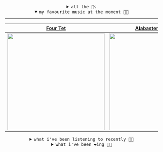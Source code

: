 <details>

<summary align="center"><samp>all the 🥚s</samp></summary>
<hr />

<a href="https://github.com/bitttttten"><img src="https://avatars2.githubusercontent.com/u/19930241?s=90&u=2aef7cbf4a59d361894145c97676391ec46fea4d&v=4" width="30" height="30" /><a href="https://github.com/pvinis"><img src="https://avatars0.githubusercontent.com/u/100233?s=90&v=4" width="30" height="30" />

<samp><a href="https://github.com/bitttttten/bitttttten/issues/1">become an 🥚</a></samp>

</details>

<details open>

<summary align="center"><samp>my favourite music at the moment 🎵🎶</samp></summary>
<hr />

<!-- toc -->

| [Four Tet](https://open.spotify.com/artist/7Eu1txygG6nJttLHbZdQOh)                                                                                               | [Alabaster DePlume](https://open.spotify.com/artist/3LfKt6bEMIfFIEryeai8Mm)                                                                                      | [Julianna Barwick](https://open.spotify.com/artist/0HWfFWL4vVrbaBQqxVCwCi)                                                                                       | [Kara-Lis Coverdale](https://open.spotify.com/artist/5pHUdo5THDtmE9yu3iC2hA)                                                                                     |
| ---------------------------------------------------------------------------------------------------------------------------------------------------------------- | ---------------------------------------------------------------------------------------------------------------------------------------------------------------- | ---------------------------------------------------------------------------------------------------------------------------------------------------------------- | ---------------------------------------------------------------------------------------------------------------------------------------------------------------- |
| [<img src="https://i.scdn.co/image/f96458025a0640bf1d3c8f764a42ec21d4db1eae" width="320" height="auto">](https://open.spotify.com/artist/7Eu1txygG6nJttLHbZdQOh) | [<img src="https://i.scdn.co/image/8dcd7c992f677beb7e1e6140537a0c6fcf82f57f" width="320" height="auto">](https://open.spotify.com/artist/3LfKt6bEMIfFIEryeai8Mm) | [<img src="https://i.scdn.co/image/832c1d817b3ab1e847d78fe290ab1d7184fc1f70" width="320" height="auto">](https://open.spotify.com/artist/0HWfFWL4vVrbaBQqxVCwCi) | [<img src="https://i.scdn.co/image/3ff62265284ff5857e0efb3030061bced7ac2144" width="320" height="auto">](https://open.spotify.com/artist/5pHUdo5THDtmE9yu3iC2hA) |

<!-- tocstop -->

</details>

<details>

<summary align="center"><samp>what i've been listening to recently 🎵🎶</samp></summary>
<hr />

<!-- toc -->

| [Strike A Light<br />Bullion](https://open.spotify.com/track/26DT7iB8JDuJ825RaVB44f)                                                                            | [Babylon<br />Oneohtrix Point Never, Alex G](https://open.spotify.com/track/0GNOV2aEFqS3qOXfQEhEuq)                                                             | [Hydrate<br />Chaos In The CBD](https://open.spotify.com/track/6hHn9EtyvsJhovCmCCaJz2)                                                                          | [Whatever (Folk Song In C)<br />Elliott Smith](https://open.spotify.com/track/4B0ev59DimAmNoBNTQ0NGd)                                                           |
| --------------------------------------------------------------------------------------------------------------------------------------------------------------- | --------------------------------------------------------------------------------------------------------------------------------------------------------------- | --------------------------------------------------------------------------------------------------------------------------------------------------------------- | --------------------------------------------------------------------------------------------------------------------------------------------------------------- |
| [<img src="https://i.scdn.co/image/c2bccd0651fd8f6f46897a181ab22f5c07559c45" width="320" height="auto">](https://open.spotify.com/track/26DT7iB8JDuJ825RaVB44f) | [<img src="https://i.scdn.co/image/0513eb98de7ee505153e9175f79e3fb59457c9aa" width="320" height="auto">](https://open.spotify.com/track/0GNOV2aEFqS3qOXfQEhEuq) | [<img src="https://i.scdn.co/image/dcd96aaa29e8c32c2d50c5ebbd3c869e99997203" width="320" height="auto">](https://open.spotify.com/track/6hHn9EtyvsJhovCmCCaJz2) | [<img src="https://i.scdn.co/image/7447a8cd32a69849113e5d7753b6f10a4a7b20e8" width="320" height="auto">](https://open.spotify.com/track/4B0ev59DimAmNoBNTQ0NGd) |

<!-- tocstop -->

</details>

<details>

<summary align="center"><samp>what i've been ❤️ing 🎵🎶</samp></summary>
<hr />

<!-- toc -->

| [Midnight in Peckham<br />Chaos In The CBD](https://open.spotify.com/album/273eEmF6BiDiIMYKpR59Qu)                                                              | [The Glow, Pt. 2<br />The Microphones](https://open.spotify.com/album/6QYoRO2sXThCORAifrP4Bl)                                                                   | [Flowers<br />Julianna Barwick](https://open.spotify.com/album/4GaLdSDDbRK0CoJKSnihbo)                                                                          | [In Light<br />Julianna Barwick](https://open.spotify.com/album/4GaLdSDDbRK0CoJKSnihbo)                                                                         |
| --------------------------------------------------------------------------------------------------------------------------------------------------------------- | --------------------------------------------------------------------------------------------------------------------------------------------------------------- | --------------------------------------------------------------------------------------------------------------------------------------------------------------- | --------------------------------------------------------------------------------------------------------------------------------------------------------------- |
| [<img src="https://i.scdn.co/image/ab67616d0000b2732adcab13e4815c004c60f417" width="320" height="auto">](https://open.spotify.com/album/273eEmF6BiDiIMYKpR59Qu) | [<img src="https://i.scdn.co/image/ab67616d0000b27300c91ccec6800014b8513717" width="320" height="auto">](https://open.spotify.com/album/6QYoRO2sXThCORAifrP4Bl) | [<img src="https://i.scdn.co/image/ab67616d0000b2736509541373905145b5428164" width="320" height="auto">](https://open.spotify.com/album/4GaLdSDDbRK0CoJKSnihbo) | [<img src="https://i.scdn.co/image/ab67616d0000b2736509541373905145b5428164" width="320" height="auto">](https://open.spotify.com/album/4GaLdSDDbRK0CoJKSnihbo) |

<!-- tocstop -->

</details>
